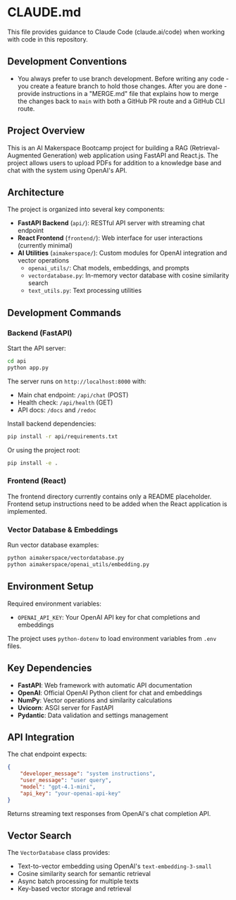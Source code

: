 # CLAUDE.md

This file provides guidance to Claude Code (claude.ai/code) when working with code in this repository.

## Development Conventions

- You always prefer to use branch development. Before writing any code - you create a feature branch to hold those changes. After you are done - provide instructions in a "MERGE.md" file that explains how to merge the changes back to `main` with both a GitHub PR route and a GitHub CLI route.

## Project Overview

This is an AI Makerspace Bootcamp project for building a RAG (Retrieval-Augmented Generation) web application using FastAPI and React.js. The project allows users to upload PDFs for addition to a knowledge base and chat with the system using OpenAI's API.

## Architecture

The project is organized into several key components:

- **FastAPI Backend** (`api/`): RESTful API server with streaming chat endpoint
- **React Frontend** (`frontend/`): Web interface for user interactions (currently minimal)
- **AI Utilities** (`aimakerspace/`): Custom modules for OpenAI integration and vector operations
  - `openai_utils/`: Chat models, embeddings, and prompts
  - `vectordatabase.py`: In-memory vector database with cosine similarity search
  - `text_utils.py`: Text processing utilities

## Development Commands

### Backend (FastAPI)

Start the API server:
```bash
cd api
python app.py
```

The server runs on `http://localhost:8000` with:
- Main chat endpoint: `/api/chat` (POST)
- Health check: `/api/health` (GET)
- API docs: `/docs` and `/redoc`

Install backend dependencies:
```bash
pip install -r api/requirements.txt
```

Or using the project root:
```bash
pip install -e .
```

### Frontend (React)

The frontend directory currently contains only a README placeholder. Frontend setup instructions need to be added when the React application is implemented.

### Vector Database & Embeddings

Run vector database examples:
```bash
python aimakerspace/vectordatabase.py
python aimakerspace/openai_utils/embedding.py
```

## Environment Setup

Required environment variables:
- `OPENAI_API_KEY`: Your OpenAI API key for chat completions and embeddings

The project uses `python-dotenv` to load environment variables from `.env` files.

## Key Dependencies

- **FastAPI**: Web framework with automatic API documentation
- **OpenAI**: Official OpenAI Python client for chat and embeddings
- **NumPy**: Vector operations and similarity calculations
- **Uvicorn**: ASGI server for FastAPI
- **Pydantic**: Data validation and settings management

## API Integration

The chat endpoint expects:
```json
{
    "developer_message": "system instructions",
    "user_message": "user query",
    "model": "gpt-4.1-mini",
    "api_key": "your-openai-api-key"
}
```

Returns streaming text responses from OpenAI's chat completion API.

## Vector Search

The `VectorDatabase` class provides:
- Text-to-vector embedding using OpenAI's `text-embedding-3-small`
- Cosine similarity search for semantic retrieval
- Async batch processing for multiple texts
- Key-based vector storage and retrieval